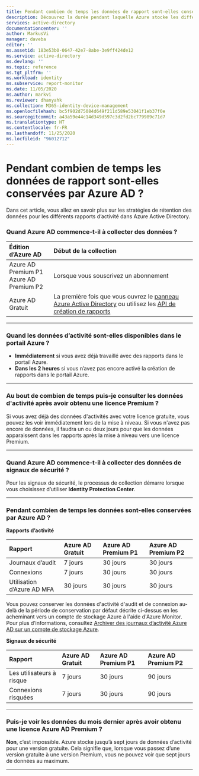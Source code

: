 ```yaml
---
title: Pendant combien de temps les données de rapport sont-elles conservées par Azure AD ? | Microsoft Docs
description: Découvrez la durée pendant laquelle Azure stocke les différents types de données de rapport.
services: active-directory
documentationcenter: ''
author: MarkusVi
manager: daveba
editor: ''
ms.assetid: 183e53b0-0647-42e7-8abe-3e9ff424de12
ms.service: active-directory
ms.devlang: ''
ms.topic: reference
ms.tgt_pltfrm: ''
ms.workload: identity
ms.subservice: report-monitor
ms.date: 11/05/2020
ms.author: markvi
ms.reviewer: dhanyahk
ms.collection: M365-identity-device-management
ms.openlocfilehash: bc5f902d75084d649f211d589e53041f1eb37f0e
ms.sourcegitcommit: a43a59e44c14d349d597c3d2fd2bc779989c71d7
ms.translationtype: HT
ms.contentlocale: fr-FR
ms.lasthandoff: 11/25/2020
ms.locfileid: "96012712"
---
```

# <a name="how-long-does-azure-ad-store-reporting-data"></a>Pendant combien de temps les données de rapport sont-elles conservées par Azure AD ?


Dans cet article, vous allez en savoir plus sur les stratégies de rétention des données pour les différents rapports d’activité dans Azure Active Directory. 

### <a name="when-does-azure-ad-start-collecting-data"></a>Quand Azure AD commence-t-il à collecter des données ?

| Édition d’Azure AD | Début de la collection |
| :--              | :--   |
| Azure AD Premium P1 <br /> Azure AD Premium P2 | Lorsque vous souscrivez un abonnement |
| Azure AD Gratuit| La première fois que vous ouvrez le [panneau Azure Active Directory](https://ms.portal.azure.com/#blade/Microsoft_AAD_IAM/ActiveDirectoryMenuBlade/Overview) ou utilisez les [API de création de rapports](./overview-reports.md)  |

---

### <a name="when-is-the-activity-data-available-in-the-azure-portal"></a>Quand les données d’activité sont-elles disponibles dans le portail Azure ?

- **Immédiatement** si vous avez déjà travaillé avec des rapports dans le portail Azure.
- **Dans les 2 heures** si vous n’avez pas encore activé la création de rapports dans le portail Azure.

---

### <a name="how-soon-can-i-see-activities-data-after-getting-a-premium-license"></a>Au bout de combien de temps puis-je consulter les données d'activité après avoir obtenu une licence Premium ?

Si vous avez déjà des données d'activités avec votre licence gratuite, vous pouvez les voir immédiatement lors de la mise à niveau. Si vous n'avez pas encore de données, il faudra un ou deux jours pour que les données apparaissent dans les rapports après la mise à niveau vers une licence Premium.

---

### <a name="when-does-azure-ad-start-collecting-security-signal-data"></a>Quand Azure AD commence-t-il à collecter des données de signaux de sécurité ?  

Pour les signaux de sécurité, le processus de collection démarre lorsque vous choisissez d’utiliser **Identity Protection Center**. 

---

### <a name="how-long-does-azure-ad-store-the-data"></a>Pendant combien de temps les données sont-elles conservées par Azure AD ?

**Rapports d’activité**    

| Rapport                 | Azure AD Gratuit | Azure AD Premium P1 | Azure AD Premium P2 |
| :--                    | :--           | :--                 | :--                 |
| Journaux d’audit             | 7 jours        | 30 jours             | 30 jours             |
| Connexions               | 7 jours        | 30 jours             | 30 jours             |
| Utilisation d’Azure AD MFA        | 30 jours       | 30 jours             | 30 jours             |

Vous pouvez conserver les données d'activité d'audit et de connexion au-delà de la période de conservation par défaut décrite ci-dessus en les acheminant vers un compte de stockage Azure à l'aide d'Azure Monitor. Pour plus d’informations, consultez [Archiver des journaux d’activité Azure AD sur un compte de stockage Azure](quickstart-azure-monitor-route-logs-to-storage-account.md).

**Signaux de sécurité**

| Rapport         | Azure AD Gratuit | Azure AD Premium P1 | Azure AD Premium P2 |
| :--            | :--           | :--                 | :--                 |
| Les utilisateurs à risque  | 7 jours        | 30 jours             | 90 jours             |
| Connexions risquées | 7 jours        | 30 jours             | 90 jours             |

---

### <a name="can-i-see-last-months-data-after-getting-an-azure-ad-premium-license"></a>Puis-je voir les données du mois dernier après avoir obtenu une licence Azure AD Premium ?

**Non**, c’est impossible. Azure stocke jusqu’à sept jours de données d’activité pour une version gratuite. Cela signifie que, lorsque vous passez d’une version gratuite à une version Premium, vous ne pouvez voir que sept jours de données au maximum.

---